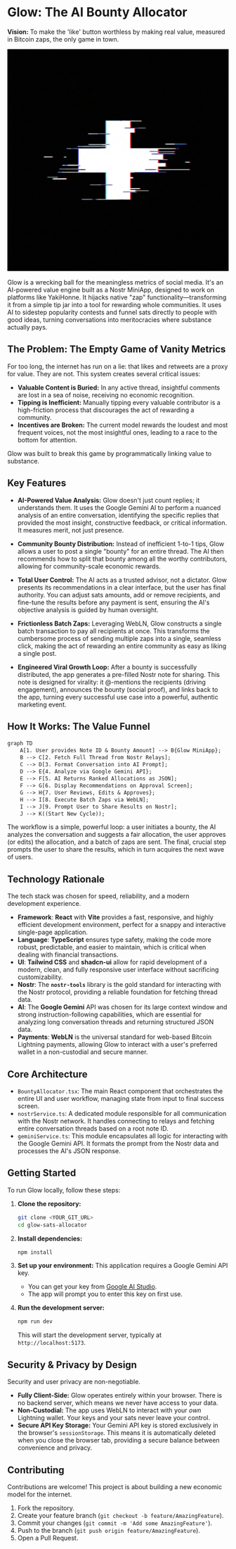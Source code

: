 # Glow: The AI Bounty Allocator

**Vision:** To make the 'like' button worthless by making real value, measured in Bitcoin zaps, the only game in town.

![Project Preview](public/preview.png)

Glow is a wrecking ball for the meaningless metrics of social media. It's an AI-powered value engine built as a Nostr MiniApp, designed to work on platforms like YakiHonne. It hijacks native "zap" functionality—transforming it from a simple tip jar into a tool for rewarding whole communities. It uses AI to sidestep popularity contests and funnel sats directly to people with good ideas, turning conversations into meritocracies where substance actually pays.

## The Problem: The Empty Game of Vanity Metrics

For too long, the internet has run on a lie: that likes and retweets are a proxy for value. They are not. This system creates several critical issues:

-   **Valuable Content is Buried:** In any active thread, insightful comments are lost in a sea of noise, receiving no economic recognition.
-   **Tipping is Inefficient:** Manually tipping every valuable contributor is a high-friction process that discourages the act of rewarding a community.
-   **Incentives are Broken:** The current model rewards the loudest and most frequent voices, not the most insightful ones, leading to a race to the bottom for attention.

Glow was built to break this game by programmatically linking value to substance.

## Key Features

-   **AI-Powered Value Analysis:** Glow doesn't just count replies; it understands them. It uses the Google Gemini AI to perform a nuanced analysis of an entire conversation, identifying the specific replies that provided the most insight, constructive feedback, or critical information. It measures merit, not just presence.

-   **Community Bounty Distribution:** Instead of inefficient 1-to-1 tips, Glow allows a user to post a single "bounty" for an entire thread. The AI then recommends how to split that bounty among all the worthy contributors, allowing for community-scale economic rewards.

-   **Total User Control:** The AI acts as a trusted advisor, not a dictator. Glow presents its recommendations in a clear interface, but the user has final authority. You can adjust sats amounts, add or remove recipients, and fine-tune the results before any payment is sent, ensuring the AI's objective analysis is guided by human oversight.

-   **Frictionless Batch Zaps:** Leveraging WebLN, Glow constructs a single batch transaction to pay all recipients at once. This transforms the cumbersome process of sending multiple zaps into a single, seamless click, making the act of rewarding an entire community as easy as liking a single post.

-   **Engineered Viral Growth Loop:** After a bounty is successfully distributed, the app generates a pre-filled Nostr note for sharing. This note is designed for virality: it @-mentions the recipients (driving engagement), announces the bounty (social proof), and links back to the app, turning every successful use case into a powerful, authentic marketing event.

## How It Works: The Value Funnel

```mermaid
graph TD
    A[1. User provides Note ID & Bounty Amount] --> B{Glow MiniApp};
    B --> C[2. Fetch Full Thread from Nostr Relays];
    C --> D[3. Format Conversation into AI Prompt];
    D --> E{4. Analyze via Google Gemini API};
    E --> F[5. AI Returns Ranked Allocations as JSON];
    F --> G[6. Display Recommendations on Approval Screen];
    G --> H{7. User Reviews, Edits & Approves};
    H --> I[8. Execute Batch Zaps via WebLN];
    I --> J[9. Prompt User to Share Results on Nostr];
    J --> K((Start New Cycle));
```
The workflow is a simple, powerful loop: a user initiates a bounty, the AI analyzes the conversation and suggests a fair allocation, the user approves (or edits) the allocation, and a batch of zaps are sent. The final, crucial step prompts the user to share the results, which in turn acquires the next wave of users.

## Technology Rationale

The tech stack was chosen for speed, reliability, and a modern development experience.

-   **Framework**: **React** with **Vite** provides a fast, responsive, and highly efficient development environment, perfect for a snappy and interactive single-page application.
-   **Language**: **TypeScript** ensures type safety, making the code more robust, predictable, and easier to maintain, which is critical when dealing with financial transactions.
-   **UI**: **Tailwind CSS** and **shadcn-ui** allow for rapid development of a modern, clean, and fully responsive user interface without sacrificing customizability.
-   **Nostr**: The **`nostr-tools`** library is the gold standard for interacting with the Nostr protocol, providing a reliable foundation for fetching thread data.
-   **AI**: The **Google Gemini** API was chosen for its large context window and strong instruction-following capabilities, which are essential for analyzing long conversation threads and returning structured JSON data.
-   **Payments**: **WebLN** is the universal standard for web-based Bitcoin Lightning payments, allowing Glow to interact with a user's preferred wallet in a non-custodial and secure manner.

## Core Architecture

-   `BountyAllocator.tsx`: The main React component that orchestrates the entire UI and user workflow, managing state from input to final success screen.
-   `nostrService.ts`: A dedicated module responsible for all communication with the Nostr network. It handles connecting to relays and fetching entire conversation threads based on a root note ID.
-   `geminiService.ts`: This module encapsulates all logic for interacting with the Google Gemini API. It formats the prompt from the Nostr data and processes the AI's JSON response.

## Getting Started

To run Glow locally, follow these steps:

1.  **Clone the repository:**
    ```sh
    git clone <YOUR_GIT_URL>
    cd glow-sats-allocator
    ```

2.  **Install dependencies:**
    ```sh
    npm install
    ```

3.  **Set up your environment:**
    This application requires a Google Gemini API key.
    -   You can get your key from [Google AI Studio](https://aistudio.google.com/app/apikey).
    -   The app will prompt you to enter this key on first use.

4.  **Run the development server:**
    ```sh
    npm run dev
    ```
    This will start the development server, typically at `http://localhost:5173`.

## Security & Privacy by Design

Security and user privacy are non-negotiable.
-   **Fully Client-Side:** Glow operates entirely within your browser. There is no backend server, which means we never have access to your data.
-   **Non-Custodial:** The app uses WebLN to interact with your *own* Lightning wallet. Your keys and your sats never leave your control.
-   **Secure API Key Storage:** Your Gemini API key is stored exclusively in the browser's `sessionStorage`. This means it is automatically deleted when you close the browser tab, providing a secure balance between convenience and privacy.

## Contributing

Contributions are welcome! This project is about building a new economic model for the internet.

1.  Fork the repository.
2.  Create your feature branch (`git checkout -b feature/AmazingFeature`).
3.  Commit your changes (`git commit -m 'Add some AmazingFeature'`).
4.  Push to the branch (`git push origin feature/AmazingFeature`).
5.  Open a Pull Request.
